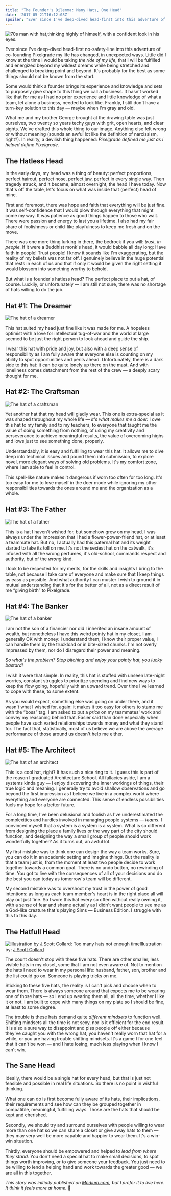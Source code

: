 ```yaml
---
title: "The Founder's Dilemma: Many Hats, One Head"
date: '2017-05-21T16:12:08Z'
spoiler: "Ever since I've deep-dived head-first into this adventure of co-founding Pixelgrade my life has changed, in unexpected ways. Little did I know I would be taking the ride of my life, fulfilled and energized beyond my wildest dreams, but also stretched and challenged to breaking point and beyond. One thing is definitely sure: many hats landed on my head. This is my story wearing them."
---
```

![70s man with hat,thinking highly of himself, with a confident look in his eyes.](./header-man-with-hat.jpeg)

Ever since I've deep-dived head-first no-safety-line into this adventure of co-founding Pixelgrade my life has changed, in unexpected ways. Little did I know at the time I would be taking *the ride of my life*, that I will be fulfilled and energized beyond my wildest dreams while being stretched and challenged to breaking point and beyond. It's probably for the best as some things should not be known from the start.

Some would think a founder brings its experience and knowledge and sets to purposely give shape to this thing we call a business. It hasn't worked like that for me as I had no prior experience and little knowledge of what a team, let alone a business, needed to look like. Frankly, I still don't have a turn-key solution to this day — maybe when I'm gray and old.

What me and my brother George brought at the drawing table was just ourselves, two twenty so years techy guys with grit, open hearts, and clear sights. We've drafted this whole thing to our image. Anything else felt wrong or without meaning (sounds an awful lot like the definition of narcissism, right?). In reality, a devilish thing happened: *Pixelgrade defined me just as I helped define Pixelgrade.*

## The Hatless Head

In the early days, my head was a thing of beauty: perfect proportions, perfect haircut, perfect nose, perfect jaw, perfect in every single way. Then tragedy struck, and it became, almost overnight, the head I have today. Now that's off the table, let's focus on what was inside that (perfect) head of mine.

First and foremost, there was hope and faith that everything will be just fine. It was self-confidence that I would plow through everything that might come my way. It was patience as good things happen to those who wait. There were passion and energy to last you a lifetime. I also had my fair share of foolishness or child-like playfulness to keep me fresh and on the move.

There was one more thing lurking in there, the bedrock if you will: *trust, in people.* If it were a Buddhist monk's head, it would babble all day long: Have faith in people! Trust people! I know it sounds like I'm exaggerating, but the reality of my beliefs was not far off. I genuinely believe in the huge potential that rests in each of us and that if only it would be given the right setting it would blossom into something worthy to behold.

But what is a founder's hatless head? The perfect place to put a hat, of course. Luckily, or unfortunately — I am still not sure, there was no shortage of hats willing to do the job.

## Hat #1: The Dreamer

![The hat of a dreamer](./the-hat-of-a-dreamer.jpeg)

This hat suited my head just fine like it was made for me. A hopeless optimist with a love for intellectual tug-of-war and the world at large seemed to be just the right person to look ahead and guide the ship.

I wear this hat with pride and joy, but also with a deep sense of responsibility as I am fully aware that everyone else is counting on my ability to spot opportunities and perils ahead. Unfortunately, there is a dark side to this hat: it can be quite lonely up there on the mast. And with loneliness comes detachment from the rest of the crew — a deeply scary thought for me.

## Hat #2: The Craftsman

![The hat of a craftsman](./the-hat-of-a-craftsman.jpeg)

Yet another hat that my head will gladly wear. This one is extra-special as it was shaped throughout my whole life — *it's what makes me a doer.* I owe this hat to my family and to my teachers, to everyone that taught me the value of doing something from nothing, of using my creativity and perseverance to achieve meaningful results, the value of overcoming highs and lows just to see something done, properly.

Understandably, it is easy and fulfilling to wear this hat. It allows me to dive deep into technical issues and pound them into submission, to explore novel, more elegant ways of solving old problems. It's my comfort zone, where I am able to feel in control.

This spell-like nature makes it dangerous if worn too often for too long. It's too easy for me to lose myself in the doer mode while ignoring my other responsibilities towards the ones around me and the organization as a whole.

## Hat #3: The Father

![The hat of a father](./the-hat-of-a-father.jpeg)

This is a hat I haven't wished for, but somehow grew on my head. I was always under the impression that I had a flower-power-friend hat, or at least a teammate hat. But no, I actually had this paternal hat and its weight started to take its toll on me. It's not the sexiest hat on the catwalk, it's infused with all the wrong perfumes, it's old-school, commands respect and authority, but of the *wrong* kind.

I look to be respected for my merits, for the skills and insights I bring to the table, not because I take care of everyone and make sure that I keep things as easy as possible. And what authority I can muster I wish to ground it in mutual understanding that it's for the better of all, not as a direct result of me “giving birth” to Pixelgrade.

## Hat #4: The Banker

![The hat of a banker](./the-hat-of-a-banker.jpeg)

I am not the son of a financier nor did I inherited an insane amount of wealth, but nonetheless I have this weird pointy hat in my closet. I am generally OK with money: I understand them, I know their proper value, I can handle them by the truckload or in bite-sized chunks. I'm not overly impressed by them, nor do I disregard their power and meaning.

*So what's the problem? Stop bitching and enjoy your pointy hat, you lucky bastard!*

I wish it were that simple. In reality, this hat is stuffed with unseen late-night worries, constant struggles to prioritize spending and find new ways to keep the flow going, hopefully with an upward trend. Over time I've learned to cope with these, to some extent.

As you would expect, something else was going on under there, and it wasn't what I wished for, again: it makes it too easy for others to stamp me with the “boss” tag. I am asked to put a *price* on my teammates' work and convey my reasoning behind that. Easier said than done especially when people have such varied relationships towards money and what they stand for. The fact that, statistically, most of us believe we are above the average performance of those around us doesn't help me either.

## Hat #5: The Architect

![The hat of an architect](./the-hat-of-an-architect.jpeg)

This is a cool hat, right? It has such a nice ring to it. I guess this is part of the reason I graduated Architecture School. All fallacies aside, I am a systems kinda guy — I enjoy discovering the inner workings of things, their true logic and meaning. I generally try to avoid shallow observations and go beyond the first impression as I believe we live in a complex world where everything and everyone are connected. This sense of endless possibilities fuels my hope for a better future.

For a long time, I've been delusional and foolish as I've underestimated the complexities and hurdles involved in managing people systems — *teams*. I convinced myself that a system is a system is a system. What is so different from designing the place a family lives or the way part of the city should function, and designing the way a small group of people should work wonderfully together? As it turns out, an awful lot.

My first mistake was to think one can design the way a team works. Sure, you can do it in an academic setting and imagine things. But the reality is that a team just is, from the moment at least two people decide to work together towards a common goal. There is no undo button, no rewinding of time. You got to live with the consequences of all of your decisions and do the best you can today as tomorrow's team will be different.

My second mistake was to overshoot my trust in the power of good intentions: as long as each team member's heart is in the right place all will play out just fine. So I wore this hat every so often without really owning it, with a sense of fear and shame actually as I didn't want people to see me as a God-like creature that's playing Sims — Business Edition. I struggle with this to this day.

## The Hatfull Head

![Illustration by J.Scott Collard: Too many hats not enough time](./illustration-too-many-hats-not-enough-time-j-scott-collard.jpg)<span class="image-caption">Illustration by: [J.Scott Collard](https://jscdesign.wordpress.com/2010/02/22/too-many-hats-not-enough-time/)</span>

The count doesn't stop with these five hats. There are other smaller, less visible hats in my closet, some that I am not even aware of. Not to mention the hats I need to wear in my personal life: husband, father, son, brother and the list could go on. Someone is playing tricks on me.

Sticking to these five hats, the reality is I can't pick and choose when to wear them. There is always someone around that expects me to be wearing one of those hats — so I end up wearing them all, all the time, whether I like it or not. I am built to cope with many things on my plate so I should be fine, at least to some degree.

The trouble is these hats demand quite *different mindsets* to function well. Shifting mindsets all the time is not sexy, nor is it efficient for the end result. It is also a sure way to disappoint and piss people off either because they've caught you with the wrong hat, you haven't really worn that hat for a while, or you are having trouble shifting mindsets. It's a game I for one feel that it can't be won — and I hate losing, much less playing when I know I can't win.

## The Sane Head

Ideally, there would be a single hat for every head, but that is just not feasible and possible in real life situations. So there is no point in wishful thinking.

What one can do is first become fully aware of its hats, their implications, their requirements and see how can they be grouped together in compatible, meaningful, fulfilling ways. Those are the hats that should be kept and cherished.

Secondly, we should try and surround ourselves with people willing to wear more than one hat so we can share a closet or give away hats to them — they may very well be more capable and happier to wear them. It's a win-win situation.

Thirdly, everyone should be empowered and helped to *lead from where they stand.* You don't need a special hat to make small decisions, to spot things worth improving, or to give someone your feedback. You just need to be willing to lend a helping hand and work towards the greater good — we are all in this together.

_This story was initially published on [Medium.com](https://medium.com/@vladpotter/the-founders-dilemma-many-hats-one-head-7b413812792d), but I prefer it to live here. It think it feels more at home._ 🤗

